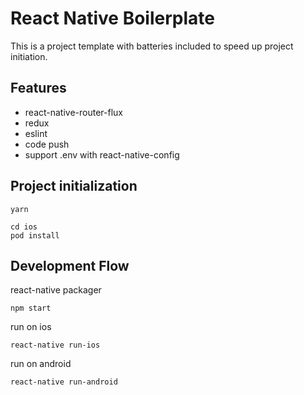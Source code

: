 # React Native Boilerplate

This is a project template with batteries included to speed up project initiation.

## Features

*   react-native-router-flux
*   redux
*   eslint
*   code push
*   support .env with react-native-config

## Project initialization

```
yarn
```

```
cd ios
pod install
```

## Development Flow

react-native packager

```
npm start
```

run on ios
```
react-native run-ios
```

run on android
```
react-native run-android
```
